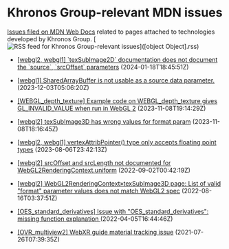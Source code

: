 # Khronos Group-relevant MDN issues

[Issues filed on MDN Web Docs](https://github.com/mdn/content/issues) related to pages attached to technologies developed by Khronos Group. [![RSS feed for Khronos Group-relevant issues](https://www.w3.org/QA/2007/04/feed_icon)]([object Object].rss)

* [\[webgl2, webgl1\] \`texSubImage2D\` documentation does not document the \`source\`, \`srcOffset\` parameters](https://github.com/mdn/content/issues/31787) (2024-01-18T18:45:51Z)
  
* [\[webgl1\] SharedArrayBuffer is not usable as a source data parameter.](https://github.com/mdn/content/issues/30749) (2023-12-03T05:06:20Z)
  
* [\[WEBGL_depth_texture\] Example code on WEBGL_depth_texture gives GL_INVALID_VALUE when run in WebGL 2](https://github.com/mdn/content/issues/30130) (2023-11-08T19:14:29Z)
  
* [\[webgl2\] texSubImage3D has wrong values for format param](https://github.com/mdn/content/issues/30128) (2023-11-08T18:16:45Z)
  
* [\[webgl2, webgl1\] vertexAttribPointer() type only accepts floating point types](https://github.com/mdn/content/issues/28425) (2023-08-06T23:42:13Z)
  
* [\[webgl2\] srcOffset and srcLength not documented for WebGL2RenderingContext.uniform](https://github.com/mdn/content/issues/20225) (2022-09-02T00:42:19Z)
  
* [\[webgl2\] WebGL2RenderingContext»texSubImage3D page: List of valid "format" parameter values does not match WebGL2 spec](https://github.com/mdn/content/issues/19610) (2022-08-16T03:37:51Z)
  
* [\[OES_standard_derivatives\] Issue with "OES_standard_derivatives": missing function explanation ](https://github.com/mdn/content/issues/14715) (2022-04-05T16:44:46Z)
  
* [\[OVR_multiview2\] WebXR guide material tracking issue](https://github.com/mdn/content/issues/7276) (2021-07-26T07:39:35Z)
  
